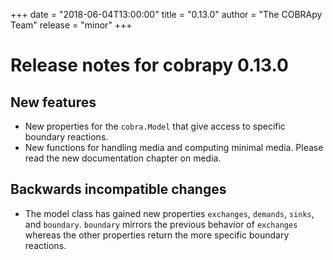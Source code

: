 +++
date = "2018-06-04T13:00:00"
title = "0.13.0"
author = "The COBRApy Team"
release = "minor"
+++

# Release notes for cobrapy 0.13.0

## New features

* New properties for the `cobra.Model` that give access to specific boundary
  reactions.
* New functions for handling media and computing minimal media. Please read the
  new documentation chapter on media.

## Backwards incompatible changes
<!--more-->

* The model class has gained new properties `exchanges`, `demands`,
  `sinks`, and `boundary`. `boundary` mirrors the previous behavior of
  `exchanges` whereas the other properties return the more specific boundary
  reactions.

